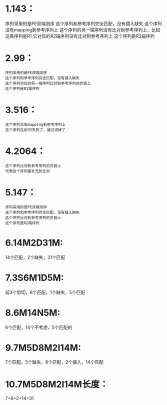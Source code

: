 # 1.143：    
   序列采用的是PE双端测序
   这个序列和参考序列完全匹配，没有插入缺失
   这个序列没有mapping到参考序列上
   这个序列的另一端序列没有比对到参考序列上，比如这条序列是R1,它对应的R2端序列没有比对到参考序列上
   这个序列是R2端序列
# 2.99：
    序列采用的是PE双端测序
    这个序列和参考序列完全匹配，没有插入缺失
    这个序列对应的另一端序列比对到参考序列的负链上
    这个序列是R1端序列
# 3.516：
    这个序列没有mapping到参考序列上
    这个序列在QC时失败了，被过滤掉了
# 4.2064：
    这个序列比对到参考序列的负链上
    代表这个序列是补充的比对
# 5.147：
    序列采用的是PE双端测序
    这个序列和参考序列完全匹配，没有插入缺失
    这个序列比对到参考序列的负链上
    这个序列是R2端序列
# 6.14M2D31M:
14个匹配，2个缺失，31个匹配
# 7.3S6M1D5M:
前3个剪切，6个匹配，1个缺失，5个匹配
# 8.6M14N5M:
6个匹配，14个不考虑，5个匹配的
# 9.7M5D8M2I14M:
7个匹配，5个缺失，8个匹配，2个插入，14个匹配
# 10.7M5D8M2I14M长度：
7+8+2+14=31
